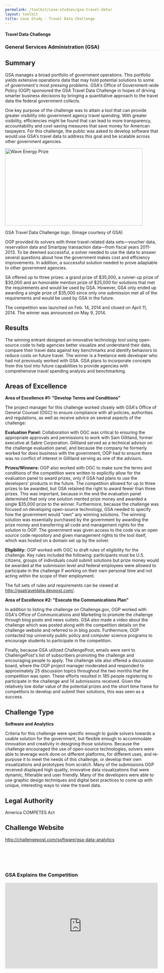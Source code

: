 ```yaml
---
permalink: /toolkit/case-studies/gsa-travel-data/
layout: toolkit
title: Case Study - Travel Data Challenge
---
```

<div class="grid-container padding-bottom-5">
  <div id="page-wrap">
    <div class="usa-grid">
      <article class="portfolio-article usa-prose usa-grid-full" id="9335" itemscope="" itemtype="http://schema.org/CreativeWork">
        <div class="portfolio-item-content">
          <figure class="media-wrap usa-grid-full">
          </figure>
          <section class="article-body-wrap usa-prose desktop:grid-col-9">
            <section class="portfolio-detail-description">
              <div class="body-text clearfix" itemprop="description">
                <h1>Travel Data Challenge</h1>
                <h3 style="border-bottom: 1px solid #e4e4e4;">General Services Administration (GSA)</h3>
                <h2>Summary</h2>
                <p>GSA manages a broad portfolio of government operations. This portfolio yields extensive operations data that may hold potential solutions to some of government's most pressing problems. GSA's Office of Government-wide Policy (OGP) sponsored the GSA Travel Data Challenge in hopes of driving smarter business decisions by bringing a quantitative approach to the travel data the federal government collects.</p>
                <p>One key purpose of the challenge was to attain a tool that can provide greater visibility into government agency travel spending. With greater visibility, efficiencies might be found that can lead to more transparency, accountability and cost-saving measures that save money for American taxpayers. For this challenge, the public was asked to develop software that would use GSA's travel data to address this goal and be scalable across other government agencies.</p>
                <!--Feature Image-->
                <div class="wp-caption alignleft" style="max-width: 460px">
                  <a href="{{ site.baseurl }}/assets/images/toolkit/case-studies/GSA-Travel-Data-Challenge-1024x576-768x432.jpg">
                    <img class="wp-image-9360" src="{{ site.baseurl }}/assets/images/toolkit/case-studies/GSA-Travel-Data-Challenge-1024x576-768x432.jpg" alt="Wave Energy Prize" sizes="(max-width: 450) 100vw, 450" width="450" height="253" />
                  </a>
                  <p class="wp-caption-text margin-top-0">GSA Travel Data Challenge logo. (Iimage courtesy of GSA)</p>
                  <!-- <p class="wp-caption-text">Hidden Signals Challenge Logo</p> -->
                </div>
                <p>OGP provided its solvers with three travel-related data sets—voucher data, reservation data and Smartpay transaction data—from fiscal years 2011-2013. To be deemed successful, a solver needed to use the data to answer several questions about how the government makes cost and efficiency improvements. In addition, a successful solution needed to prove adaptable to other government agencies.</p>
                <p>SA offered up to three prizes: a grand prize of $35,000, a runner-up prize of $30,000 and an honorable mention prize of $25,000 for solutions that met the requirements and would be used by GSA. However, GSA only ended up awarding a single prize of $35,000 since only one submission met all of the requirements and would be used by GSA in the future.</p>
                <p>The competition was launched on Feb. 14, 2014 and closed on April 11, 2014. The winner was announced on May 9, 2014.</p>
                <h2>Results</h2>
                <p>The winning entrant designed an innovative technology tool using open-source code to help agencies better visualize and understand their data, compare their travel data against key benchmarks and identify behaviors to reduce costs on future travel. The winner is a freelance web developer who had not previously worked with GSA.  GSA plans to incorporate concepts from this tool into future capabilities to provide agencies with comprehensive travel spending analysis and benchmarking.</p>
                <h2>Areas of Excellence</h2>
                <p><strong>Area of Excellence #1: "Develop Terms and Conditions"</strong></p>
                <p>The project manager for this challenge worked closely with GSA's Office of General Counsel (OGC) to ensure compliance with all policies, authorities and regulations, as well as receive advice on several aspects of the challenge:</p>
                <p><b>Evaluation Panel:</b> Collaboration with OGC was critical to ensuring the appropriate approvals and permissions to work with Sam Gilliland, former executive at Sabre Corporation. Gilliland served as a technical advisor on the challenge evaluation panel, and because the company he formerly worked for does business with the government, OGP had to ensure there was no conflict of interest in Gilliland serving as one of the advisors.</p>
                <p><b>Prizes/Winners:</b> OGP also worked with OGC to make sure the terms and conditions of the competition were written to explicitly allow for the evaluation panel to award prizes, only if GSA had plans to use the developers' products in the future. The competition allowed for up to three prizes to be awarded, but GSA retained the right to award fewer than three prizes. This was important, because in the end the evaluation panel determined that only one solution merited prize money and awarded a single $35,000 prize to the winner. Furthermore, because the challenge was focused on developing open-source technology, GSA needed to specify how the government would "own" any winning solutions.  The winning solution was essentially purchased by the government by awarding the prize money and transferring all code and management rights for the solution to OGP. The government was given access to the code via an open source code repository and given management rights to the tool itself, which was hosted on a domain set up by the solver.</p>
                <p><b>Eligibility:</b> OGP worked with OGC to draft rules of eligibility for the challenge. Key rules included the following: participants must be U.S. citizens, groups of individuals could submit solutions but prize money would be awarded at the submission level and federal employees were allowed to participate in the challenge if working on their own personal time and not acting within the scope of their employment.</p>
                <p>The full sets of rules and requirements can be viewed at <a href="http://gsatraveldata.devpost.com/">http://gsatraveldata.devpost.com/</a>.</p>
                <p><b>Area of Excellence #2: "Execute the Communications Plan"</b></p>
                <p>In addition to listing the challenge on Challenge.gov, OGP worked with GSA's Office of Communications and Marketing to promote the challenge through blog posts and news outlets. GSA also made a video about the challenge which was posted along with the competition details on the challenge website and referred to in blog posts. Furthermore, OGP contacted top university public policy and computer science programs to encourage students to participate in the competition.</p>
                <p>Finally, because GSA utilized ChallengePost, emails were sent to ChallengePost's list of subscribers promoting the challenge and encouraging people to apply. The challenge site also offered a discussion board, where the OGP project manager moderated and responded to approximately 25 discussion topics throughout the two months that the competition was open. These efforts resulted in 185 people registering to participate in the challenge and 14 submissions received. Given the relatively low dollar value of the potential prizes and the short time frame for competitors to develop and submit their solutions, this was seen as a success.</p>
                <h2>Challenge Type</h2>
                <p><b>Software and Analytics</b></p>
                <p>Criteria for this challenge were specific enough to guide solvers towards a usable solution for the government, but flexible enough to accommodate innovation and creativity in designing those solutions. Because the challenge encouraged the use of open-source technologies, solvers were able to leverage work done on different platforms, for different uses, and re-purpose it to meet the needs of this challenge, or develop their own visualizations and prototypes from scratch. Many of the submissions OGP received displayed high quality, innovative data visualizations that were dynamic, filterable and user friendly. Many of the developers were able to use graphic design techniques and digital best practices to come up with unique, interesting ways to view the travel data.</p>
                <h2>Legal Authority</h2>
                <p>America COMPETES Act</p>
                <h2>Challenge Website</h2>
                <p><a href="http://challengepost.com/software/gsa-data-analytics">http://challengepost.com/software/gsa-data-analytics</a>
                </p>
              </div>
            </section>
            <section class="grid-container">
              <div class="usa-grid">
                <div class="blank_spacer usa-grid-full " style="height:30px;"></div>
              </div>
            </section>
            <section class="grid-container">
              <div class="usa-grid">
                <div class="blank_spacer usa-grid-full " style="height:30px;"></div>
              </div>
            </section>
            <section class="grid-container">
              <div class="usa-grid">
                <div class="spb_video_widget spb_content_element usa-grid-full">
                  <div class="spb_wrapper">
                    <h3 class="spb-heading spb_video_heading"><span>GSA Explains the Competition</span>
                    </h3>
                    <div class="sf-video-wrap">
                      <iframe src="https://www.youtube.com/embed/r3jEx0dwIcQ?feature=oembed" allowfullscreen="" width="500" height="281" frameborder="0"></iframe>
                    </div>
                  </div>
                </div>
              </div>
            </section>
          </section>
        </div>
      </article>
    </div>
  </div>
</div>